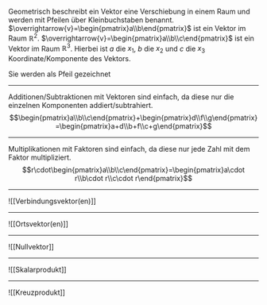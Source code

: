 Geometrisch beschreibt ein Vektor eine Verschiebung in einem Raum und werden mit Pfeilen über Kleinbuchstaben benannt.
$\overrightarrow{v}=\begin{pmatrix}a\\b\end{pmatrix}$ ist ein Vektor im Raum $\mathbb{R}^2$.
$\overrightarrow{v}=\begin{pmatrix}a\\b\\c\end{pmatrix}$ ist ein Vektor im Raum $\mathbb{R}^3$.
Hierbei ist $a$ die $x_1$, $b$ die $x_2$ und $c$ die $x_3$ Koordinate/Komponente des Vektors.

Sie werden als Pfeil gezeichnet

---
Additionen/Subtraktionen mit Vektoren sind einfach, da diese nur die einzelnen Komponenten addiert/subtrahiert.
$$\begin{pmatrix}a\\b\\c\end{pmatrix}+\begin{pmatrix}d\\f\\g\end{pmatrix}=\begin{pmatrix}a+d\\b+f\\c+g\end{pmatrix}$$

---
Multiplikationen mit Faktoren sind einfach, da diese nur jede Zahl mit dem Faktor multipliziert.
$$r\cdot\begin{pmatrix}a\\b\\c\end{pmatrix}=\begin{pmatrix}a\cdot r\\b\cdot r\\c\cdot r\end{pmatrix}$$

---
![[Verbindungsvektor(en)]]

---
![[Ortsvektor(en)]]

---
![[Nullvektor]]

---
![[Skalarprodukt]]

---
![[Kreuzprodukt]]